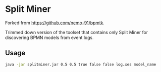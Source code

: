 # Split Miner

Forked from https://github.com/nemo-91/bpmtk.

Trimmed down version of the toolset that contains only Split Miner for discovering BPMN models from event logs.

## Usage

```bash
java -jar splitminer.jar 0.5 0.5 true false false log.xes model_name
```